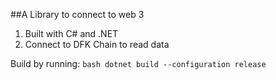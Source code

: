 ##A Library to connect to web 3

1. Built with C# and .NET
2. Connect to DFK Chain to read data

Build by running:
`bash dotnet build --configuration release`
